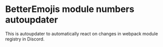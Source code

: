 # BetterEmojis module numbers autoupdater

This is autoupdater to automatically react on changes in webpack module registry in Discord.
